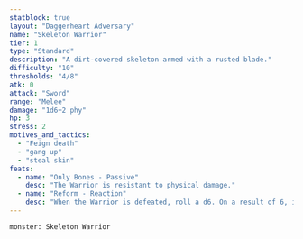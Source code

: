 ```yaml
---
statblock: true
layout: "Daggerheart Adversary"
name: "Skeleton Warrior"
tier: 1
type: "Standard"
description: "A dirt-covered skeleton armed with a rusted blade."
difficulty: "10"
thresholds: "4/8"
atk: 0
attack: "Sword"
range: "Melee"
damage: "1d6+2 phy"
hp: 3
stress: 2
motives_and_tactics:
  - "Feign death"
  - "gang up"
  - "steal skin"
feats:
  - name: "Only Bones - Passive"
    desc: "The Warrior is resistant to physical damage."
  - name: "Reform - Reaction"
    desc: "When the Warrior is defeated, roll a d6. On a result of 6, if there are other adversaries on the battlefield, the Warrior re-forms with no marked HP."
---
```


```statblock
monster: Skeleton Warrior
```